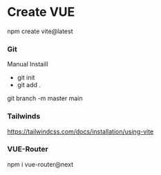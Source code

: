 # Create VUE

npm create vite@latest

### Git
Manual Instaill
- git init
- git add .

git branch -m master main


### Tailwinds
https://tailwindcss.com/docs/installation/using-vite

### VUE-Router
npm i vue-router@next

